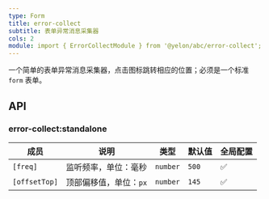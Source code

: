 ```yaml
---
type: Form
title: error-collect
subtitle: 表单异常消息采集器
cols: 2
module: import { ErrorCollectModule } from '@yelon/abc/error-collect';
---
```


一个简单的表单异常消息采集器，点击图标跳转相应的位置；必须是一个标准 `form` 表单。

## API

### error-collect:standalone

| 成员 | 说明 | 类型 | 默认值 | 全局配置 |
|----|----|----|-----|------|
| `[freq]` | 监听频率，单位：毫秒 | `number` | `500` | ✅ |
| `[offsetTop]` | 顶部偏移值，单位：`px` | `number` | `145` | ✅ |
